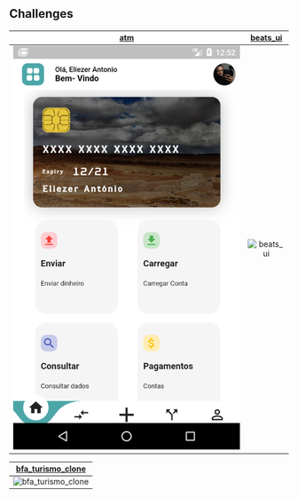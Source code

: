 # 

## Challenges



|[atm](atm)|[beats_ui](beats_ui)
|:-:|:-:|
|![atm](atm/screen_shots/home.png)|![beats_ui](beats_ui/screen_shot/beats.gif)


|[bfa_turismo_clone](bfa_turismo_clone)|
|:-:|
|![bfa_turismo_clone](bfa_turismo_clone/screen_shots/01gif.gif)
